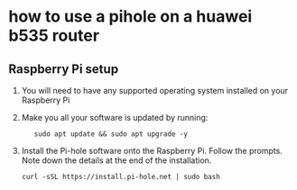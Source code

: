 # how to use a pihole on a huawei b535 router

## Raspberry Pi setup

1. You will need to have any supported operating system installed on your Raspberry Pi

2. Make you all your software is updated by running:
   
   ```shell
      sudo apt update && sudo apt upgrade -y
   ```

3. Install the Pi-hole software onto the Raspberry Pi. Follow the prompts. Note down the details at the end of the installation.
   
   ```shell
   curl -sSL https://install.pi-hole.net | sudo bash
   ```


